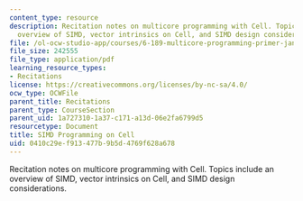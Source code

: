 ```yaml
---
content_type: resource
description: Recitation notes on multicore programming with Cell. Topics include an
  overview of SIMD, vector intrinsics on Cell, and SIMD design considerations.
file: /ol-ocw-studio-app/courses/6-189-multicore-programming-primer-january-iap-2007/0410c29ef913477b9b5d4769f628a678_6189recitatn6.pdf
file_size: 242555
file_type: application/pdf
learning_resource_types:
- Recitations
license: https://creativecommons.org/licenses/by-nc-sa/4.0/
ocw_type: OCWFile
parent_title: Recitations
parent_type: CourseSection
parent_uid: 1a727310-1a37-c171-a13d-06e2fa6799d5
resourcetype: Document
title: SIMD Programming on Cell
uid: 0410c29e-f913-477b-9b5d-4769f628a678
---
```

Recitation notes on multicore programming with Cell. Topics include an overview of SIMD, vector intrinsics on Cell, and SIMD design considerations.